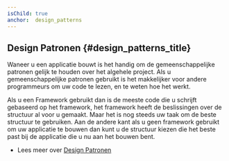 ```yaml
---
isChild: true
anchor:  design_patterns
---
```


## Design Patronen {#design_patterns_title}

Waneer u een applicatie bouwt is het handig om de gemeenschappelijke patronen gelijk te houden over het algehele project. Als u gemeenschappelijke patronen gebruikt is het makkelijker voor andere programmeurs om uw code te lezen, en te weten hoe het werkt.

Als u een Framework gebruikt dan is de meeste code die u schrijft gebaseerd op het framework, het framework heeft de beslissingen over de structuur al voor u gemaakt. Maar het is nog steeds uw taak om de beste structuur te gebruiken. Aan de andere kant als u geen framework gebruikt om uw applicatie te bouwen dan kunt u de structuur kiezen die het beste past bij de applicatie die u nu aan het bouwen bent.

* Lees meer over [Design Patronen](pages/Design-Patterns.html)
